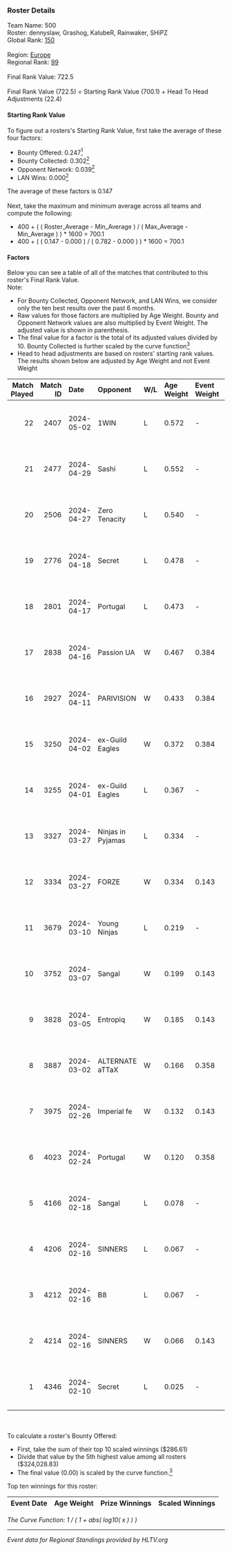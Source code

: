 ### Roster Details<br />
Team Name: 500<br />
Roster: dennyslaw, Grashog, KalubeR, Rainwaker, SHiPZ<br />
Global Rank: [150](../standings_global.md)<br />
<br />
Region: [Europe]( ../standings_europe.md)<br />
Regional Rank: [99]( ../standings_europe.md)<br />
<br />
Final Rank Value:  722.5<br />
<br />
Final Rank Value (722.5) = Starting Rank Value (700.1) + Head To Head Adjustments (22.4)<br />

#### Starting Rank Value<br />
To figure out a rosters's Starting Rank Value, first take the average of these four factors:<br />
- Bounty Offered: 0.247[<sup>1</sup>](#table2)
- Bounty Collected: 0.302[<sup>2</sup>](#table1)
- Opponent Network: 0.039[<sup>2</sup>](#table1)
- LAN Wins: 0.000[<sup>2</sup>](#table1)

The average of these factors is 0.147<br />
<br />
Next, take the maximum and minimum average across all teams and compute the following:<br />
- 400 + ( ( Roster_Average - Min_Average ) / ( Max_Average - Min_Average ) ) * 1600 = 700.1
- 400 + ( ( 0.147 - 0.000 ) / ( 0.782 - 0.000 ) ) * 1600 = 700.1


#### Factors<br />
Below you can see a table of all of the matches that contributed to this roster's Final Rank Value.<br />
Note:<br />

- For Bounty Collected, Opponent Network, and LAN Wins, we consider only the ten best results over the past 6 months.
- Raw values for those factors are multiplied by Age Weight. Bounty and Opponent Network values are also multiplied by Event Weight. The adjusted value is shown in parenthesis.
- The final value for a factor is the total of its adjusted values divided by 10. Bounty Collected is further scaled by the curve function[<sup>3</sup>](#curveFunction)
- Head to head adjustments are based on rosters' starting rank values. The results shown below are adjusted by Age Weight and not Event Weight
<span id="table1"></span><br />


| Match Played | Match ID | Date       | Opponent          | W/L | Age Weight | Event Weight | Bounty Collected | Opponent Network | LAN Wins  | H2H Adj. | Roster                                        |
| -: | -: | :- | :- | :- | :- | :- | :- | :- | :- | -: | :- |
|           22 |     2407 | 2024-05-02 | 1WIN              | L   | 0.572      | -            | -                | -                | -         |    -4.23 | dennyslaw, Grashog, KalubeR, Rainwaker, SHiPZ |
|           21 |     2477 | 2024-04-29 | Sashi             | L   | 0.552      | -            | -                | -                | -         |    -1.32 | dennyslaw, Grashog, Rainwaker, REDSTAR, SHiPZ |
|           20 |     2506 | 2024-04-27 | Zero Tenacity     | L   | 0.540      | -            | -                | -                | -         |    -2.35 | dennyslaw, Grashog, Rainwaker, REDSTAR, SHiPZ |
|           19 |     2776 | 2024-04-18 | Secret            | L   | 0.478      | -            | -                | -                | -         |   -11.27 | dennyslaw, Grashog, Rainwaker, REDSTAR, SHiPZ |
|           18 |     2801 | 2024-04-17 | Portugal          | L   | 0.473      | -            | -                | -                | -         |    -8.65 | dennyslaw, Grashog, Rainwaker, REDSTAR, SHiPZ |
|           17 |     2838 | 2024-04-16 | Passion UA        | W   | 0.467      | 0.384        | 0.172 (0.031)    | 1.000 (0.179)    | 0 (0.000) |    12.45 | dennyslaw, Grashog, Rainwaker, REDSTAR, SHiPZ |
|           16 |     2927 | 2024-04-11 | PARIVISION        | W   | 0.433      | 0.384        | 0.017 (0.003)    | 0.534 (0.089)    | 0 (0.000) |    11.98 | dennyslaw, Grashog, Rainwaker, REDSTAR, SHiPZ |
|           15 |     3250 | 2024-04-02 | ex-Guild Eagles   | W   | 0.372      | 0.384        | 0.007 (0.001)    | 0.219 (0.031)    | 0 (0.000) |     7.29 | dennyslaw, Grashog, Rainwaker, REDSTAR, SHiPZ |
|           14 |     3255 | 2024-04-01 | ex-Guild Eagles   | L   | 0.367      | -            | -                | -                | -         |    -4.44 | dennyslaw, Grashog, Rainwaker, REDSTAR, SHiPZ |
|           13 |     3327 | 2024-03-27 | Ninjas in Pyjamas | L   | 0.334      | -            | -                | -                | -         |    -0.05 | dennyslaw, Grashog, Rainwaker, REDSTAR, SHiPZ |
|           12 |     3334 | 2024-03-27 | FORZE             | W   | 0.334      | 0.143        | 0.058 (0.003)    | 0.176 (0.008)    | 0 (0.000) |     8.02 | dennyslaw, Grashog, Rainwaker, REDSTAR, SHiPZ |
|           11 |     3679 | 2024-03-10 | Young Ninjas      | L   | 0.219      | -            | -                | -                | -         |    -3.03 | dennyslaw, Grashog, Rainwaker, REDSTAR, SHiPZ |
|           10 |     3752 | 2024-03-07 | Sangal            | W   | 0.199      | 0.143        | 0.219 (0.006)    | 0.861 (0.025)    | 0 (0.000) |     5.79 | dennyslaw, Grashog, Rainwaker, REDSTAR, SHiPZ |
|            9 |     3828 | 2024-03-05 | Entropiq          | W   | 0.185      | 0.143        | 0.000 (0.000)    | 0.038 (0.001)    | 0 (0.000) |     1.73 | dennyslaw, Grashog, Rainwaker, REDSTAR, SHiPZ |
|            8 |     3887 | 2024-03-02 | ALTERNATE aTTaX   | W   | 0.166      | 0.358        | 0.031 (0.002)    | 0.560 (0.033)    | 0 (0.000) |     4.31 | dennyslaw, Grashog, Rainwaker, REDSTAR, SHiPZ |
|            7 |     3975 | 2024-02-26 | Imperial fe       | W   | 0.132      | 0.143        | 0.128 (0.002)    | 0.299 (0.006)    | 0 (0.000) |     3.59 | dennyslaw, Grashog, Rainwaker, REDSTAR, SHiPZ |
|            6 |     4023 | 2024-02-24 | Portugal          | W   | 0.120      | 0.358        | 0.003 (0.000)    | 0.120 (0.005)    | 0 (0.000) |     1.79 | dennyslaw, Grashog, Rainwaker, REDSTAR, SHiPZ |
|            5 |     4166 | 2024-02-18 | Sangal            | L   | 0.078      | -            | -                | -                | -         |    -0.17 | dennyslaw, Patrick, Rainwaker, REDSTAR, SHiPZ |
|            4 |     4206 | 2024-02-16 | SINNERS           | L   | 0.067      | -            | -                | -                | -         |    -0.16 | dennyslaw, Patrick, Rainwaker, REDSTAR, SHiPZ |
|            3 |     4212 | 2024-02-16 | B8                | L   | 0.067      | -            | -                | -                | -         |    -0.22 | dennyslaw, Patrick, Rainwaker, REDSTAR, SHiPZ |
|            2 |     4214 | 2024-02-16 | SINNERS           | W   | 0.066      | 0.143        | 0.037 (0.000)    | 0.797 (0.008)    | 0 (0.000) |     1.92 | dennyslaw, Patrick, Rainwaker, REDSTAR, SHiPZ |
|            1 |     4346 | 2024-02-10 | Secret            | L   | 0.025      | -            | -                | -                | -         |    -0.57 | dennyslaw, Patrick, Rainwaker, REDSTAR, SHiPZ |

<br />
<span id="table2"></span><br />
To calculate a roster's Bounty Offered:<br />

- First, take the sum of their top 10 scaled winnings ($286.61)
- Divide that value by the 5th highest value among all rosters ($324,028.83)
- The final value (0.00) is scaled by the curve function.[<sup>3</sup>](#curveFunction)

Top ten winnings for this roster:<br />

| Event Date | Age Weight | Prize Winnings | Scaled Winnings |
| :- | -: | :- | :- |


<span id="curveFunction"></span>_The Curve Function: 1 / ( 1 + abs( log10( x ) ) )_<br />

---
_Event data for Regional Standings provided by HLTV.org_<br />
